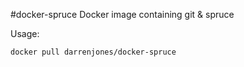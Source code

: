 #docker-spruce
Docker image containing git & spruce

Usage:

```docker pull darrenjones/docker-spruce```
